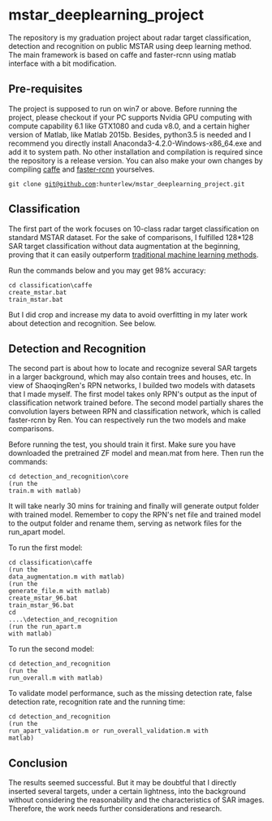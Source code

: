 mstar_deeplearning_project
==========================
The repository is my graduation project about radar target classification, detection and recognition on public MSTAR using deep learning method. The main framework is based on caffe and faster-rcnn using matlab interface with a bit modification. 

Pre-requisites
--------------
The project is supposed to run on win7 or above. Before running the project, please checkout if your PC supports Nvidia GPU computing with compute capability 6.1 like GTX1080 and cuda v8.0, and a certain higher version of Matlab, like Matlab 2015b. Besides, python3.5 is needed and I recommend you directly install Anaconda3-4.2.0-Windows-x86_64.exe and add it to system path. No other installation and compilation is required since the repository is a release version. You can also make your own changes by compiling [caffe](https://github.com/BVLC/caffe/tree/windows) and [faster-rcnn](https://github.com/ShaoqingRen/faster_rcnn) yourselves. 

<code>git clone git@github.com:hunterlew/mstar_deeplearning_project.git</code>

Classification
--------------
The first part of the work focuses on 10-class radar target classification on standard MSTAR dataset. For the sake of comparisons, I fulfilled 128*128 SAR target classification without data augmentation at the beginning, proving that it can easily outperform [traditional machine learning methods](https://github.com/hunterlew/mstar_with_machine_learning). 

Run the commands below and you may get 98% accuracy:

<code>cd classification\caffe</code><br />
<code>create_mstar.bat</code><br />
<code>train_mstar.bat</code><br />

But I did crop and increase my data to avoid overfitting in my later work about detection and recognition. See below.

Detection and Recognition
-------------------------
The second part is about how to locate and recognize several SAR targets in a larger background, which may also contain trees and houses, etc. In view of ShaoqingRen's RPN networks, I builded two models with datasets that I made myself. The first model takes only RPN's output as the input of classification network trained before. The second model partially shares the convolution layers between RPN and classification network, which is called faster-rcnn by Ren. You can respectively run the two models and make comparisons.

Before running the test, you should train it first. Make sure you have downloaded the pretrained ZF model and mean.mat from here. Then run the commands:

<code>cd detection_and_recognition\core</code><br />
<code>(run the train.m with matlab)</code><br />

It will take nearly 30 mins for training and finally will generate output folder with trained model. Remember to copy the RPN's net file and trained model to the output folder and rename them, serving as network files for the run_apart model. 

To run the first model:

<code>cd classification\caffe</code><br />
<code>(run the data_augmentation.m with matlab)</code><br />
<code>(run the generate_file.m with matlab)</code><br />
<code>create_mstar_96.bat</code><br />
<code>train_mstar_96.bat</code><br />
<code>cd ..\..\detection_and_recognition</code><br />
<code>(run the run_apart.m with matlab)</code><br />

To run the second model:

<code>cd detection_and_recognition</code><br />
<code>(run the run_overall.m with matlab)</code><br />

To validate model performance, such as the missing detection rate, false detection rate, recognition rate and the running time:

<code>cd detection_and_recognition</code><br />
<code>(run the run_apart_validation.m or run_overall_validation.m with matlab)</code><br />

Conclusion
----------
The results seemed successful. But it may be doubtful that I directly inserted several targets, under a certain lightness, into the background without considering the reasonability and the characteristics of SAR images. Therefore, the work needs further considerations and research. 
